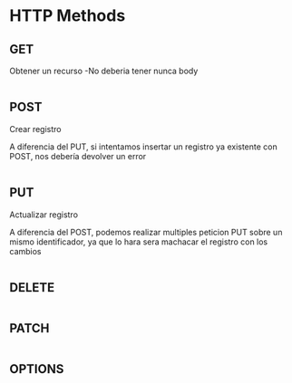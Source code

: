 # HTTP Methods

## GET

Obtener un recurso
-No deberia tener nunca body

```js

```

## POST

Crear registro

A diferencia del PUT, si intentamos insertar un registro ya existente con POST,
nos debería devolver un error

```js

```

## PUT

Actualizar registro

A diferencia del POST, podemos realizar multiples peticion PUT sobre un mismo identificador, ya que lo hara sera machacar el registro con los cambios

```js

```

## DELETE

```js

```

## PATCH

```js

```

## OPTIONS

```js

```
